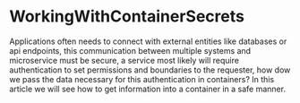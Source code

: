 # WorkingWithContainerSecrets
Applications often needs to connect with external entities like databases or api endpoints, this communication between multiple systems and microservice must be secure, a service most likely will require authentication to set permissions and boundaries to the requester, how dow we pass the data necessary for this authentication in containers? In this article we will see how to get information into a container in a safe manner. 
